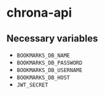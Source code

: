 # chrona-api

## Necessary variables

- `BOOKMARKS_DB_NAME`
- `BOOKMARKS_DB_PASSWORD`
- `BOOKMARKS_DB_USERNAME`
- `BOOKMARKS_DB_HOST`
- `JWT_SECRET`
